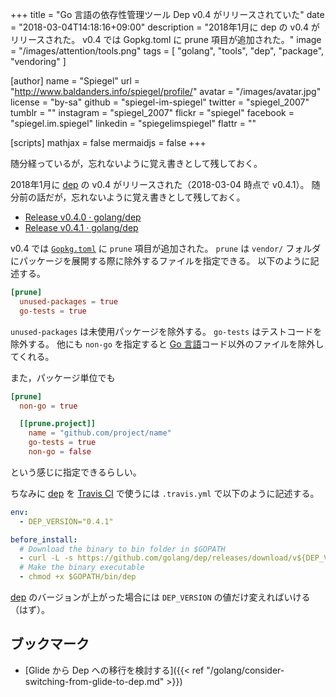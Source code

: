 +++
title = "Go 言語の依存性管理ツール Dep v0.4 がリリースされていた"
date = "2018-03-04T14:18:16+09:00"
description = "2018年1月に dep の v0.4 がリリースされた。 v0.4 では Gopkg.toml に prune 項目が追加された。"
image = "/images/attention/tools.png"
tags  = [ "golang", "tools", "dep", "package", "vendoring" ]

[author]
  name      = "Spiegel"
  url       = "http://www.baldanders.info/spiegel/profile/"
  avatar    = "/images/avatar.jpg"
  license   = "by-sa"
  github    = "spiegel-im-spiegel"
  twitter   = "spiegel_2007"
  tumblr    = ""
  instagram = "spiegel_2007"
  flickr    = "spiegel"
  facebook  = "spiegel.im.spiegel"
  linkedin  = "spiegelimspiegel"
  flattr    = ""

[scripts]
  mathjax = false
  mermaidjs = false
+++

随分経っているが，忘れないように覚え書きとして残しておく。

2018年1月に [dep] の v0.4 がリリースされた（2018-03-04 時点で v0.4.1）。
随分前の話だが，忘れないように覚え書きとして残しておく。

- [Release v0.4.0 · golang/dep](https://github.com/golang/dep/releases/tag/v0.4.0)
- [Release v0.4.1 · golang/dep](https://github.com/golang/dep/releases/tag/v0.4.1)

v0.4 では [`Gopkg.toml`] に `prune` 項目が追加された。
`prune` は `vendor/` フォルダにパッケージを展開する際に除外するファイルを指定できる。
以下のように記述する。

```toml
[prune]
  unused-packages = true
  go-tests = true
```

`unused-packages` は未使用パッケージを除外する。
`go-tests` はテストコードを除外する。
他にも `non-go` を指定すると [Go 言語]コード以外のファイルを除外してくれる。

また，パッケージ単位でも

```toml
[prune]
  non-go = true

  [[prune.project]]
    name = "github.com/project/name"
    go-tests = true
    non-go = false
```

という感じに指定できるらしい。

ちなみに [dep] を [Travis CI] で使うには `.travis.yml` で以下のように記述する。

```yaml
env:
  - DEP_VERSION="0.4.1"

before_install:
  # Download the binary to bin folder in $GOPATH
  - curl -L -s https://github.com/golang/dep/releases/download/v${DEP_VERSION}/dep-linux-amd64 -o $GOPATH/bin/dep
  # Make the binary executable
  - chmod +x $GOPATH/bin/dep
```

[dep] のバージョンが上がった場合には `DEP_VERSION` の値だけ変えればいける（はず）。

## ブックマーク

- [Glide から Dep への移行を検討する]({{< ref "/golang/consider-switching-from-glide-to-dep.md" >}})

[Go 言語]: https://golang.org/ "The Go Programming Language"
[dep]: https://golang.github.io/dep/ "dep · Dependency management for Go"
[`Gopkg.toml`]: https://golang.github.io/dep/docs/Gopkg.toml.html "Gopkg.toml · dep"
[Travis CI]: https://travis-ci.org/ "Travis CI - Test and Deploy Your Code with Confidence"
